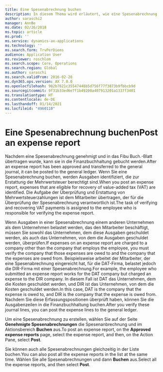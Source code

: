 ```yaml
---
title: Eine Spesenabrechnung buchen
description: In diesem Thema wird erläutert, wie eine Spesenabrechnung in die Finanzbuchhaltung gebucht wird.
author: saraschi2
manager: AnnBe
ms.date: 02/26/2018
ms.topic: article
ms.prod: ''
ms.service: dynamics-ax-applications
ms.technology: ''
ms.search.form: TrvPerDiems
audience: Application User
ms.reviewer: roschlom
ms.search.scope: Core, Operations
ms.search.region: Global
ms.author: saraschi
ms.search.validFrom: 2016-02-28
ms.dyn365.ops.version: AX 7.0.0
ms.openlocfilehash: 982b7621c35547448b5d756f77f3873b9fbbcb9d
ms.sourcegitcommit: 9f31b33ed6e7f1b49200a407913201a1337f3401
ms.translationtype: HT
ms.contentlocale: de-DE
ms.lasthandoff: 01/14/2021
ms.locfileid: "4960110"
---
```

# <a name="post-an-expense-report"></a><span data-ttu-id="afc1f-103">Eine Spesenabrechnung buchen</span><span class="sxs-lookup"><span data-stu-id="afc1f-103">Post an expense report</span></span>

<span data-ttu-id="afc1f-104">Nachdem eine Spesenabrechnung genehmigt und in das Fibu Buch.-Blatt übertragen wurde, kann sie in die Finanzbuchhaltung gebucht werden.</span><span class="sxs-lookup"><span data-stu-id="afc1f-104">After an expense report has been approved and transferred to the general journal, it can be posted to the general ledger.</span></span> <span data-ttu-id="afc1f-105">Wenn Sie eine Spesenabrechnung buchen, werden Ausgaben identifiziert, die zur Erstattung der Mehrwertsteuer berechtigt sind.</span><span class="sxs-lookup"><span data-stu-id="afc1f-105">When you post an expense report, expenses that are eligible for recovery of value-added tax (VAT) are identified.</span></span> <span data-ttu-id="afc1f-106">Die Aufgabe der Überprüfung und Erstattung von Mehrwertsteuerzahlungen ist dem Mitarbeiter übertragen, der für die Überprüfung der Spesenabrechnung verantwortlich ist.</span><span class="sxs-lookup"><span data-stu-id="afc1f-106">The task of verifying and recovering VAT payments is assigned to the employee who is responsible for verifying the expense report.</span></span>

<span data-ttu-id="afc1f-107">Wenn Ausgaben in einer Spesenabrechnung einem anderen Unternehmen als dem Unternehmen belastet werden, das den Mitarbeiter beschäftigt, müssen Sie sowohl das Unternehmen, dem diese Ausgaben geschuldet werden, als auch das Unternehmen, von dem die Ausgaben geschuldet werden, überprüfen.</span><span class="sxs-lookup"><span data-stu-id="afc1f-107">If expenses on an expense report are charged to a company other than the company that employs the employee, you must verify the company that those expenses are owed to and the company that the expenses are owed from.</span></span> <span data-ttu-id="afc1f-108">Beispielsweise arbeitet der Mitarbeiter, der eine Spesenabrechnung eingereicht hat, für die DAT-Firma, belastet jedoch die DIR-Firma mit einer Spesenabrechnung.</span><span class="sxs-lookup"><span data-stu-id="afc1f-108">For example, the employee who submitted an expense report works for the DAT company but charged an expense to the DIR company.</span></span> <span data-ttu-id="afc1f-109">In diesem Fall ist DAT das Unternehmen, dem die Kosten geschuldet werden, und DIR ist das Unternehmen, von dem die Kosten geschuldet werden.</span><span class="sxs-lookup"><span data-stu-id="afc1f-109">In this case, DAT is the company that the expense is owed to, and DIR is the company that the expense is owed from.</span></span> <span data-ttu-id="afc1f-110">Nachdem Sie diese Erfassungspositionen überprüft haben, können Sie die Ausgabenzeilen in die Finanzbuchhaltung buchen.</span><span class="sxs-lookup"><span data-stu-id="afc1f-110">After you verify these journal lines, you can post the expense lines to the general ledger.</span></span>

<span data-ttu-id="afc1f-111">Um eine Spesenabrechnung zu erstellen, wählen Sie auf der Seite **Genehmigte Spesenabrechnungen** die Spesenanbrechnung und im Aktionsbereich **Buchen** aus.</span><span class="sxs-lookup"><span data-stu-id="afc1f-111">To post an expense report, on the **Approved expense reports** page, select the expense report, and then, on the Action Pane, select **Post**.</span></span>

<span data-ttu-id="afc1f-112">Sie können auch alle Spesenabrechnungen gleichzeitig in der Liste buchen.</span><span class="sxs-lookup"><span data-stu-id="afc1f-112">You can also post all the expense reports in the list at the same time.</span></span> <span data-ttu-id="afc1f-113">Wählen Sie alle Spesenabrechnungen und dann **Buchen** aus.</span><span class="sxs-lookup"><span data-stu-id="afc1f-113">Select all the expense reports, and then select **Post**.</span></span>
